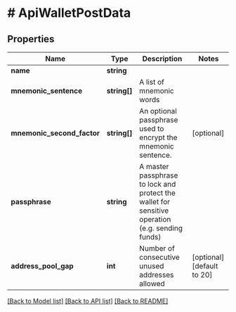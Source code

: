 # # ApiWalletPostData

## Properties

Name | Type | Description | Notes
------------ | ------------- | ------------- | -------------
**name** | **string** |  | 
**mnemonic_sentence** | **string[]** | A list of mnemonic words | 
**mnemonic_second_factor** | **string[]** | An optional passphrase used to encrypt the mnemonic sentence. | [optional] 
**passphrase** | **string** | A master passphrase to lock and protect the wallet for sensitive operation (e.g. sending funds) | 
**address_pool_gap** | **int** | Number of consecutive unused addresses allowed | [optional] [default to 20]

[[Back to Model list]](../../README.md#documentation-for-models) [[Back to API list]](../../README.md#documentation-for-api-endpoints) [[Back to README]](../../README.md)


